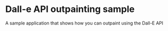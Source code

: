 # Dall-e API outpainting sample
A sample application that shows how you can outpaint using the Dall-E API
